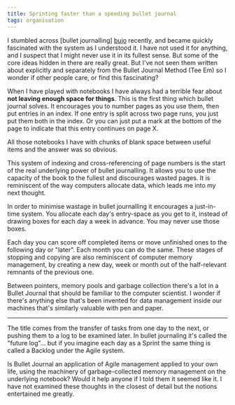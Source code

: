 ```yaml
---
title: Sprinting faster than a speeding bullet journal
tags: organisation
---
```


I stumbled across [bullet journalling] [bujo] recently, and became quickly fascinated with the system as I understood it. I have not used it for anything, and I suspect that I might never use it in its fullest sense. But some of the core ideas hidden in there are really great. But I've not seen them written about explicitly and separately from the Bullet Journal Method (Tee Em) so I wonder if other people care, or find this fascinating?

[bujo]: <http://bulletjournal.com> "Bullet Journal explained"

When I have played with notebooks I have always had a terrible fear about **not leaving enough space for things**. This is the first thing which bullet journal solves. It encourages you to number pages as you use them, then put entries in an index. If one entry is split across two page runs, you just put them both in the index. Or you can just put a mark at the bottom of the page to indicate that this entry continues on page X.

All those notebooks I have with chunks of blank space between useful items and the answer was so obvious.

This system of indexing and cross-referencing of page numbers is the start of the real underlying power of bullet journalling. It allows you to use the capacity of the book to the fullest and discourages wasted pages. It is reminiscent of the way computers allocate data, which leads me into my next thought.

In order to minimise wastage in bullet journalling it encourages a just-in-time system. You allocate each day's entry-space as you get to it, instead of drawing boxes for each day a week in advance. You may never use those boxes.

Each day you can score off completed items or move unfinished ones to the following day or "later". Each month you can do the same. These stages of stopping and copying are also reminiscent of computer memory management, by creating a new day, week or month out of the half-relevant remnants of the previous one.

Between pointers, memory pools and garbage collection there's a lot in a Bullet Journal that should be familiar to the computer scientist. I wonder if there's anything else that's been invented for data management inside our machines that's similarly valuable with pen and paper.

* * *

The title comes from the transfer of tasks from one day to the next, or pushing them to a log to be examined later. In bullet journaling it's called the "future log"... but if you imagine each day as a Sprint the same thing is called a Backlog under the Agile system.

Is Bullet Journal an application of Agile management applied to your own life, using the machinery of garbage-collected memory management on the underlying notebook? Would it help anyone if I told them it seemed like it. I have not examined these thoughts in the closest of detail but the notions entertained me greatly.

